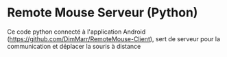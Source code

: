 
# Remote Mouse Serveur (Python)

Ce code python connecté à l'application Android (https://github.com/DimMarr/RemoteMouse-Client), sert de serveur pour la communication et déplacer la souris à distance
